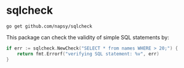 # sqlcheck

```
go get github.com/napsy/sqlcheck
```

This package can check the validity of simple SQL statements by:

```go
if err := sqlcheck.NewCheck("SELECT * from names WHERE > 20;") {
	return fmt.Errorf("verifying SQL statement: %v", err)
}
```
